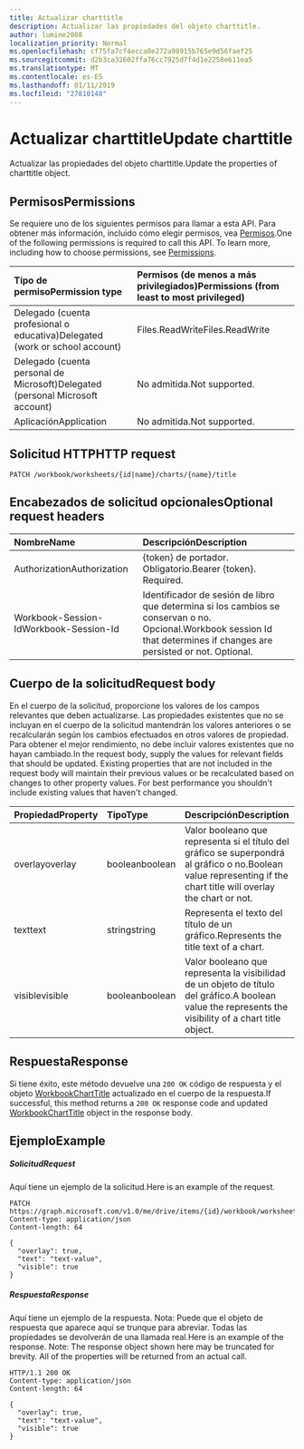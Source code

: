 ```yaml
---
title: Actualizar charttitle
description: Actualizar las propiedades del objeto charttitle.
author: lumine2008
localization_priority: Normal
ms.openlocfilehash: cf75fa7cf4ecca8e272a98915b765e9d56faef25
ms.sourcegitcommit: d2b3ca32602ffa76cc7925d7f4d1e2258e611ea5
ms.translationtype: MT
ms.contentlocale: es-ES
ms.lasthandoff: 01/11/2019
ms.locfileid: "27810148"
---
```

# <a name="update-charttitle"></a><span data-ttu-id="7b009-103">Actualizar charttitle</span><span class="sxs-lookup"><span data-stu-id="7b009-103">Update charttitle</span></span>

<span data-ttu-id="7b009-104">Actualizar las propiedades del objeto charttitle.</span><span class="sxs-lookup"><span data-stu-id="7b009-104">Update the properties of charttitle object.</span></span>
## <a name="permissions"></a><span data-ttu-id="7b009-105">Permisos</span><span class="sxs-lookup"><span data-stu-id="7b009-105">Permissions</span></span>
<span data-ttu-id="7b009-p101">Se requiere uno de los siguientes permisos para llamar a esta API. Para obtener más información, incluido cómo elegir permisos, vea [Permisos](/graph/permissions-reference).</span><span class="sxs-lookup"><span data-stu-id="7b009-p101">One of the following permissions is required to call this API. To learn more, including how to choose permissions, see [Permissions](/graph/permissions-reference).</span></span>

|<span data-ttu-id="7b009-108">Tipo de permiso</span><span class="sxs-lookup"><span data-stu-id="7b009-108">Permission type</span></span>      | <span data-ttu-id="7b009-109">Permisos (de menos a más privilegiados)</span><span class="sxs-lookup"><span data-stu-id="7b009-109">Permissions (from least to most privileged)</span></span>              |
|:--------------------|:---------------------------------------------------------|
|<span data-ttu-id="7b009-110">Delegado (cuenta profesional o educativa)</span><span class="sxs-lookup"><span data-stu-id="7b009-110">Delegated (work or school account)</span></span> | <span data-ttu-id="7b009-111">Files.ReadWrite</span><span class="sxs-lookup"><span data-stu-id="7b009-111">Files.ReadWrite</span></span>    |
|<span data-ttu-id="7b009-112">Delegado (cuenta personal de Microsoft)</span><span class="sxs-lookup"><span data-stu-id="7b009-112">Delegated (personal Microsoft account)</span></span> | <span data-ttu-id="7b009-113">No admitida.</span><span class="sxs-lookup"><span data-stu-id="7b009-113">Not supported.</span></span>    |
|<span data-ttu-id="7b009-114">Aplicación</span><span class="sxs-lookup"><span data-stu-id="7b009-114">Application</span></span> | <span data-ttu-id="7b009-115">No admitida.</span><span class="sxs-lookup"><span data-stu-id="7b009-115">Not supported.</span></span> |

## <a name="http-request"></a><span data-ttu-id="7b009-116">Solicitud HTTP</span><span class="sxs-lookup"><span data-stu-id="7b009-116">HTTP request</span></span>
<!-- { "blockType": "ignored" } -->
```http
PATCH /workbook/worksheets/{id|name}/charts/{name}/title
```
## <a name="optional-request-headers"></a><span data-ttu-id="7b009-117">Encabezados de solicitud opcionales</span><span class="sxs-lookup"><span data-stu-id="7b009-117">Optional request headers</span></span>
| <span data-ttu-id="7b009-118">Nombre</span><span class="sxs-lookup"><span data-stu-id="7b009-118">Name</span></span>       | <span data-ttu-id="7b009-119">Descripción</span><span class="sxs-lookup"><span data-stu-id="7b009-119">Description</span></span>|
|:-----------|:-----------|
| <span data-ttu-id="7b009-120">Authorization</span><span class="sxs-lookup"><span data-stu-id="7b009-120">Authorization</span></span>  | <span data-ttu-id="7b009-p102">{token} de portador. Obligatorio.</span><span class="sxs-lookup"><span data-stu-id="7b009-p102">Bearer {token}. Required.</span></span> |
| <span data-ttu-id="7b009-123">Workbook-Session-Id</span><span class="sxs-lookup"><span data-stu-id="7b009-123">Workbook-Session-Id</span></span>  | <span data-ttu-id="7b009-p103">Identificador de sesión de libro que determina si los cambios se conservan o no. Opcional.</span><span class="sxs-lookup"><span data-stu-id="7b009-p103">Workbook session Id that determines if changes are persisted or not. Optional.</span></span>|

## <a name="request-body"></a><span data-ttu-id="7b009-126">Cuerpo de la solicitud</span><span class="sxs-lookup"><span data-stu-id="7b009-126">Request body</span></span>
<span data-ttu-id="7b009-p104">En el cuerpo de la solicitud, proporcione los valores de los campos relevantes que deben actualizarse. Las propiedades existentes que no se incluyan en el cuerpo de la solicitud mantendrán los valores anteriores o se recalcularán según los cambios efectuados en otros valores de propiedad. Para obtener el mejor rendimiento, no debe incluir valores existentes que no hayan cambiado.</span><span class="sxs-lookup"><span data-stu-id="7b009-p104">In the request body, supply the values for relevant fields that should be updated. Existing properties that are not included in the request body will maintain their previous values or be recalculated based on changes to other property values. For best performance you shouldn't include existing values that haven't changed.</span></span>

| <span data-ttu-id="7b009-130">Propiedad</span><span class="sxs-lookup"><span data-stu-id="7b009-130">Property</span></span>     | <span data-ttu-id="7b009-131">Tipo</span><span class="sxs-lookup"><span data-stu-id="7b009-131">Type</span></span>   |<span data-ttu-id="7b009-132">Descripción</span><span class="sxs-lookup"><span data-stu-id="7b009-132">Description</span></span>|
|:---------------|:--------|:----------|
|<span data-ttu-id="7b009-133">overlay</span><span class="sxs-lookup"><span data-stu-id="7b009-133">overlay</span></span>|<span data-ttu-id="7b009-134">boolean</span><span class="sxs-lookup"><span data-stu-id="7b009-134">boolean</span></span>|<span data-ttu-id="7b009-135">Valor booleano que representa si el título del gráfico se superpondrá al gráfico o no.</span><span class="sxs-lookup"><span data-stu-id="7b009-135">Boolean value representing if the chart title will overlay the chart or not.</span></span>|
|<span data-ttu-id="7b009-136">text</span><span class="sxs-lookup"><span data-stu-id="7b009-136">text</span></span>|<span data-ttu-id="7b009-137">string</span><span class="sxs-lookup"><span data-stu-id="7b009-137">string</span></span>|<span data-ttu-id="7b009-138">Representa el texto del título de un gráfico.</span><span class="sxs-lookup"><span data-stu-id="7b009-138">Represents the title text of a chart.</span></span>|
|<span data-ttu-id="7b009-139">visible</span><span class="sxs-lookup"><span data-stu-id="7b009-139">visible</span></span>|<span data-ttu-id="7b009-140">boolean</span><span class="sxs-lookup"><span data-stu-id="7b009-140">boolean</span></span>|<span data-ttu-id="7b009-141">Valor booleano que representa la visibilidad de un objeto de título del gráfico.</span><span class="sxs-lookup"><span data-stu-id="7b009-141">A boolean value the represents the visibility of a chart title object.</span></span>|

## <a name="response"></a><span data-ttu-id="7b009-142">Respuesta</span><span class="sxs-lookup"><span data-stu-id="7b009-142">Response</span></span>

<span data-ttu-id="7b009-143">Si tiene éxito, este método devuelve una `200 OK` código de respuesta y el objeto [WorkbookChartTitle](../resources/charttitle.md) actualizado en el cuerpo de la respuesta.</span><span class="sxs-lookup"><span data-stu-id="7b009-143">If successful, this method returns a `200 OK` response code and updated [WorkbookChartTitle](../resources/charttitle.md) object in the response body.</span></span>
## <a name="example"></a><span data-ttu-id="7b009-144">Ejemplo</span><span class="sxs-lookup"><span data-stu-id="7b009-144">Example</span></span>
##### <a name="request"></a><span data-ttu-id="7b009-145">Solicitud</span><span class="sxs-lookup"><span data-stu-id="7b009-145">Request</span></span>
<span data-ttu-id="7b009-146">Aquí tiene un ejemplo de la solicitud.</span><span class="sxs-lookup"><span data-stu-id="7b009-146">Here is an example of the request.</span></span>
<!-- {
  "blockType": "request",
  "name": "update_charttitle"
}-->
```http
PATCH https://graph.microsoft.com/v1.0/me/drive/items/{id}/workbook/worksheets/{id|name}/charts/{name}/title
Content-type: application/json
Content-length: 64

{
  "overlay": true,
  "text": "text-value",
  "visible": true
}
```
##### <a name="response"></a><span data-ttu-id="7b009-147">Respuesta</span><span class="sxs-lookup"><span data-stu-id="7b009-147">Response</span></span>
<span data-ttu-id="7b009-p105">Aquí tiene un ejemplo de la respuesta. Nota: Puede que el objeto de respuesta que aparece aquí se trunque para abreviar. Todas las propiedades se devolverán de una llamada real.</span><span class="sxs-lookup"><span data-stu-id="7b009-p105">Here is an example of the response. Note: The response object shown here may be truncated for brevity. All of the properties will be returned from an actual call.</span></span>
<!-- {
  "blockType": "response",
  "truncated": true,
  "@odata.type": "microsoft.graph.workbookChartTitle"
} -->
```http
HTTP/1.1 200 OK
Content-type: application/json
Content-length: 64

{
  "overlay": true,
  "text": "text-value",
  "visible": true
}
```

<!-- uuid: 8fcb5dbc-d5aa-4681-8e31-b001d5168d79
2015-10-25 14:57:30 UTC -->
<!-- {
  "type": "#page.annotation",
  "description": "Update charttitle",
  "keywords": "",
  "section": "documentation",
  "tocPath": ""
}-->
